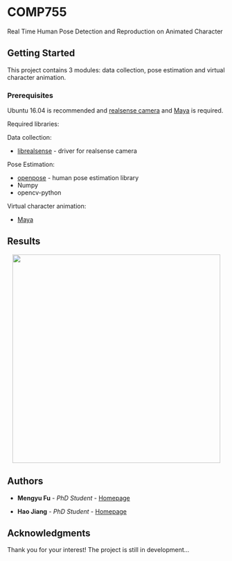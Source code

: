# COMP755
Real Time Human Pose Detection and Reproduction on Animated Character

## Getting Started

This project contains 3 modules: data collection, pose estimation and virtual character animation.

### Prerequisites

Ubuntu 16.04 is recommended and [realsense camera](https://realsense.intel.com/) and [Maya](https://www.autodesk.com/products/maya/overview) is required.

Required libraries:

Data collection:
* [librealsense](https://github.com/IntelRealSense/librealsense) - driver for realsense camera


Pose Estimation:
* [openpose](https://github.com/CMU-Perceptual-Computing-Lab/openpose) - human pose estimation library
* Numpy
* opencv-python

Virtual character animation:
* [Maya](https://www.autodesk.com/products/maya/overview) 

## Results

<p align="center">
    <img src="example_results/p1_animation.mp4", width="480">
</p>



## Authors

* **Mengyu Fu** - *PhD Student* - [Homepage](http://mengyu.web.unc.edu/)

* **Hao Jiang** - *PhD Student* - [Homepage](http://cs.unc.edu/~haojiang/)

## Acknowledgments

Thank you for your interest! The project is still in development...
